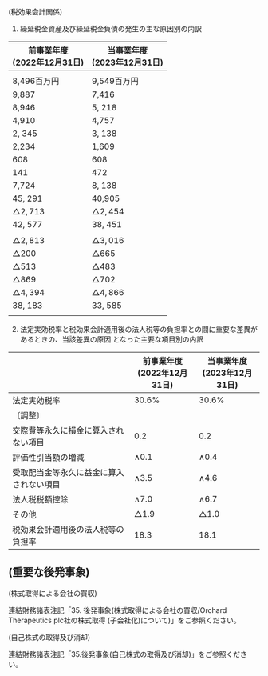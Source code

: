(税効果会計関係)

1. 繰延税金資産及び繰延税金負債の発生の主な原因別の内訳

| 前事業年度<br>(2022年12月31日) | 当事業年度<br>(2023年12月31日) |
|------------------------|------------------------|
|                        |                        |
| 8,496百万円               | 9,549百万円               |
| 9,887                  | 7,416                  |
| 8,946                  | 5, 218                 |
| 4,910                  | 4,757                  |
| 2, 345                 | 3, 138                 |
| 2,234                  | 1,609                  |
| 608                    | 608                    |
| 141                    | 472                    |
| 7,724                  | 8, 138                 |
| 45, 291                | 40,905                 |
| $\triangle 2,713$      | $\triangle 2,454$      |
| 42, 577                | 38, 451                |
|                        |                        |
| $\triangle 2,813$      | $\triangle 3,016$      |
| $\triangle 200$        | $\triangle 665$        |
| $\triangle 513$        | $\triangle 483$        |
| $\triangle 869$        | $\triangle 702$        |
| $\triangle 4, 394$     | $\triangle 4,866$      |
| 38, 183                | 33, 585                |
|                        |                        |

2. 法定実効税率と税効果会計適用後の法人税等の負担率との間に重要な差異があるときの、当該差異の原因 となった主要な項目別の内訳

|                      | 前事業年度<br>(2022年12月31日) | 当事業年度<br>(2023年12月31日) |
|----------------------|------------------------|------------------------|
| 法定実効税率               | 30.6%                  | 30.6%                  |
| 〔調整〕                 |                        |                        |
| 交際費等永久に損金に算入されない項目   | 0.2                    | 0.2                    |
| 評価性引当額の増減            | $\wedge 0.1$           | $\wedge 0.4$           |
| 受取配当金等永久に益金に算入されない項目 | $\wedge 3.5$           | $\wedge 4.6$           |
| 法人税税額控除              | $\wedge 7.0$           | $\wedge 6.7$           |
| その他                  | $\triangle 1.9$        | $\triangle 1.0$        |
| 税効果会計適用後の法人税等の負担率    | 18.3                   | 18.1                   |

## (重要な後発事象)

(株式取得による会社の買収)

連結財務諸表注記「35. 後発事象(株式取得による会社の買収/Orchard Therapeutics plc社の株式取得 (子会社化)について)」をご参照ください。

(自己株式の取得及び消却)

連結財務諸表注記「35.後発事象(自己株式の取得及び消却)」をご参照ください。
